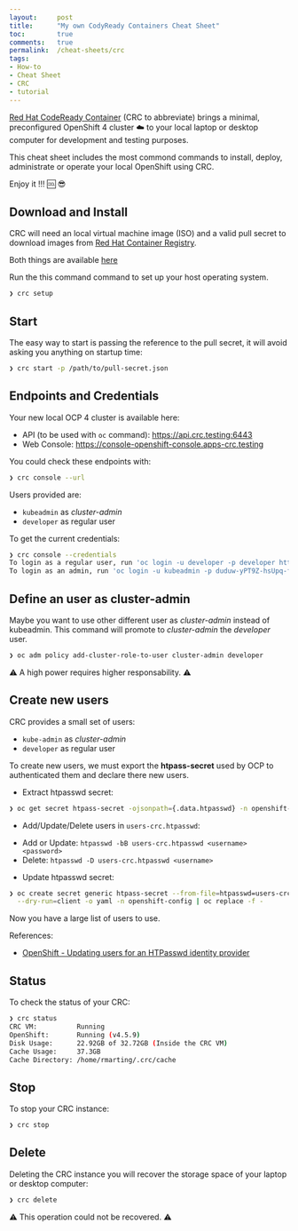 ```yaml
---
layout:     post
title:      "My own CodyReady Containers Cheat Sheet"
toc:        true
comments:   true
permalink:  /cheat-sheets/crc
tags: 
- How-to
- Cheat Sheet
- CRC
- tutorial
---
```


[Red Hat CodeReady Container](https://developers.redhat.com/products/codeready-containers/overview) (CRC to abbreviate)
brings a minimal, preconfigured OpenShift 4 cluster :cloud: to your local laptop or desktop computer for development and testing purposes.

This cheat sheet includes the most commond commands to install, deploy, administrate or
operate your local OpenShift using CRC.

Enjoy it !!! :cool: :sunglasses:

## Download and Install

CRC will need an local virtual machine image (ISO) and a
valid pull secret to download images from [Red Hat Container Registry](registry.redhat.io).

Both things are available [here](https://cloud.redhat.com/openshift/install/crc/installer-provisioned)

Run the this command command to set up your host operating system.

```bash
❯ crc setup
```

## Start

The easy way to start is passing the reference to the pull secret, it will avoid asking you
anything on startup time:

```bash
❯ crc start -p /path/to/pull-secret.json
```

## Endpoints and Credentials

Your new local OCP 4 cluster is available here:

* API (to be used with ```oc``` command): https://api.crc.testing:6443
* Web Console: https://console-openshift-console.apps-crc.testing

You could check these endpoints with:

```bash
❯ crc console --url
```

Users provided are:

* ```kubeadmin``` as *cluster-admin*
* ```developer``` as regular user

To get the current credentials:

```bash
❯ crc console --credentials
To login as a regular user, run 'oc login -u developer -p developer https://api.crc.testing:6443'.
To login as an admin, run 'oc login -u kubeadmin -p duduw-yPT9Z-hsUpq-f3pre https://api.crc.testing:6443'
```

## Define an user as cluster-admin

Maybe you want to use other different user as *cluster-admin* instead of kubeadmin. This
command will promote to *cluster-admin* the *developer* user.

```bash
❯ oc adm policy add-cluster-role-to-user cluster-admin developer
```

:warning: A high power requires higher responsability. :warning:

## Create new users

CRC provides a small set of users:

* ```kube-admin``` as *cluster-admin*
* ```developer``` as regular user

To create new users, we must export the **htpass-secret** used by OCP to authenticated them and declare there
new users.

* Extract htpasswd secret:

```bash
❯ oc get secret htpass-secret -ojsonpath={.data.htpasswd} -n openshift-config | base64 -d > users-crc.htpasswd
```

* Add/Update/Delete users in ```users-crc.htpasswd```:

- Add or Update: ```htpasswd -bB users-crc.htpasswd <username> <password>```
- Delete: ```htpasswd -D users-crc.htpasswd <username>```

* Update htpasswd secret:

```bash
❯ oc create secret generic htpass-secret --from-file=htpasswd=users-crc.htpasswd \
  --dry-run=client -o yaml -n openshift-config | oc replace -f -
```

Now you have a large list of users to use.

References: 

* [OpenShift - Updating users for an HTPasswd identity provider](https://docs.openshift.com/container-platform/4.5/authentication/identity_providers/configuring-htpasswd-identity-provider.html#identity-provider-htpasswd-update-users_configuring-htpasswd-identity-provider)

## Status

To check the status of your CRC:

```bash
❯ crc status
CRC VM:          Running
OpenShift:       Running (v4.5.9)
Disk Usage:      22.92GB of 32.72GB (Inside the CRC VM)
Cache Usage:     37.3GB
Cache Directory: /home/rmarting/.crc/cache
```

## Stop

To stop your CRC instance:

```bash
❯ crc stop
```

## Delete

Deleting the CRC instance you will recover the storage space of your laptop or desktop computer:

```bash
❯ crc delete
```

:warning: This operation could not be recovered. :warning:
